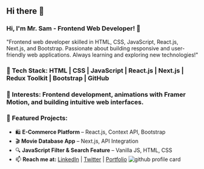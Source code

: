 ## Hi there 👋

### Hi, I'm Mr. Sam - Frontend Web Developer! 🚀  

"Frontend web developer skilled in HTML, CSS, JavaScript, React.js, Next.js, and Bootstrap. Passionate about building responsive and user-friendly web applications. Always learning and exploring new technologies!" 

### 🚀 Tech Stack:  **HTML | CSS | JavaScript | React.js | Next.js | Redux Toolkit | Bootstrap | GitHub**  

### 🎨 Interests:  **Frontend development, animations with **Framer Motion**, and building intuitive web interfaces.**  

### 📌 Featured Projects:  
- 🛍️ **E-Commerce Platform** – React.js, Context API, Bootstrap  
- 🎬 **Movie Database App** – Next.js, API Integration  
- 🔍 **JavaScript Filter & Search Feature** – Vanilla JS, HTML, CSS
- 📫 **Reach me at:** [LinkedIn](your-linkedin-url) | [Twitter](your-twitter-url) | [Portfolio](your-portfolio-url)
  ![github profile card](https://readme-cards.vercel.app/profile-card?name=Mrsamuel&subtitle=FRONT%20END%20DEVELOPER)
